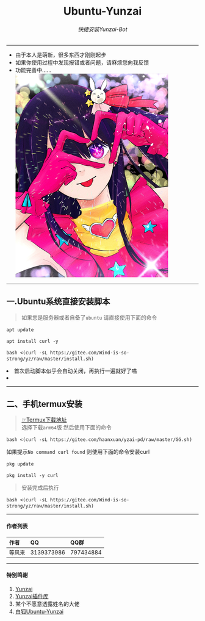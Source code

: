 <h1 align="center">Ubuntu-Yunzai</h1>
<h6 align="center">快捷安装Yunzai-Bot</h6>
<hr/>
<ul>
<li>由于本人是萌新，很多东西才刚刚起步</li>
<li>如果你使用过程中发现报错或者问题，请麻烦您向我反馈</li>
<li>功能完善中……</li>
<img src="图片/星野爱.jpg" alt="爱" width = "400">
  </a><br>
</ul>
<hr/>

## 一.Ubuntu系统直接安装脚本<br>
>如果您是服务器或者自备了`ubuntu` 请直接使用下面的命令<br>

```
apt update
```
```
apt install curl -y
```
```
bash <(curl -sL https://gitee.com/Wind-is-so-strong/yz/raw/master/install.sh)
```

<li>首次启动脚本似乎会自动关闭，再执行一遍就好了喵<li>

<hr>

## 二、手机termux安装

>[☞Termux下载地址](https://github.com/termux/termux-app/releases)<br>
>选择下载`arm64`版 然后使用下面的命令
```
bash <(curl -sL https://gitee.com/haanxuan/yzai-pd/raw/master/GG.sh)
```

如果提示`No command curl found` 则使用下面的命令安装curl <br>

```
pkg update
```
```
pkg install -y curl
```
>安装完成后执行
```
bash <(curl -sL https://gitee.com/Wind-is-so-strong/yz/raw/master/install.sh)
```
<hr>

#### 作者列表
| 作者 | QQ |QQ群|
| --- | --- | --- |
|等风来|3139373986|797434884|


<hr/>

#### 特别鸣谢

1. [Yunzai](https://gitee.com/Le-niao/Yunzai-Bot)
2. [Yunzai插件库](https://gitee.com/yhArcadia/Yunzai-Bot-plugins-index)
3. 某个不愿意透露姓名的大佬
4. [白狐Ubuntu-Yunzai](https://gitee.com/baihu433/Ubuntu-Yunzai)
